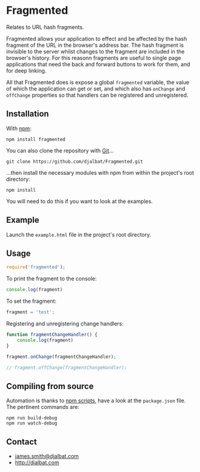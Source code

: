 # Fragmented

Relates to URL hash fragments.

Fragmented allows your application to effect and be affected by the hash fragment of the URL in the browser's address bar. The hash fragment is invisible to the server whilst changes to the fragment are included in the browser's history. For this reasonn fragments are useful to single page applications that need the back and forward buttons to work for them, and for deep linking.

All that Fragmented does is expose a global `fragmented` variable, the value of which the application can get or set, and which also has `onChange` and `offChange` properties so that handlers can be registered and unregistered.

## Installation

With [npm](https://www.npmjs.com/):

    npm install fragmented

You can also clone the repository with [Git](https://git-scm.com/)...

    git clone https://github.com/djalbat/Fragmented.git

...then install the necessary modules with npm from within the project's root directory:

    npm install

You will need to do this if you want to look at the examples.

## Example

Launch the `example.html` file in the project's root directory.

## Usage

```js
require('fragmented');
```

To print the fragment to the console:

```js
console.log(fragment)
```

To set the fragment:

```js
fragment = 'test';
```

Registering and unregistering change handlers:

```js
function fragmentChangeHandler() {
    console.log(fragment)
}

fragment.onChange(fragmentChangeHandler);

// fragment.offChange(fragmentChangeHandler);
```

## Compiling from source

Automation is thanks to [npm scripts](https://docs.npmjs.com/misc/scripts), have a look at the `package.json` file. The pertinent commands are:

    npm run build-debug
    npm run watch-debug

## Contact

- james.smith@djalbat.com
- http://djalbat.com
